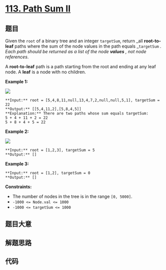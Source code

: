 # [113. Path Sum II](https://leetcode.com/problems/path-sum-ii)

## 题目

Given the `root` of a binary tree and an integer `targetSum`, return _all
**root-to-leaf** paths where the sum of the node values in the path equals
_`targetSum` _. Each path should be returned as a list of the node **values**
, not node references_.

A **root-to-leaf** path is a path starting from the root and ending at any
leaf node. A **leaf** is a node with no children.



**Example 1:**

![](https://assets.leetcode.com/uploads/2021/01/18/pathsumii1.jpg)

    
    
    **Input:** root = [5,4,8,11,null,13,4,7,2,null,null,5,1], targetSum = 22
    **Output:** [[5,4,11,2],[5,8,4,5]]
    **Explanation:** There are two paths whose sum equals targetSum:
    5 + 4 + 11 + 2 = 22
    5 + 8 + 4 + 5 = 22
    

**Example 2:**

![](https://assets.leetcode.com/uploads/2021/01/18/pathsum2.jpg)

    
    
    **Input:** root = [1,2,3], targetSum = 5
    **Output:** []
    

**Example 3:**

    
    
    **Input:** root = [1,2], targetSum = 0
    **Output:** []
    



**Constraints:**

  * The number of nodes in the tree is in the range `[0, 5000]`.
  * `-1000 <= Node.val <= 1000`
  * `-1000 <= targetSum <= 1000`


## 题目大意

## 解题思路

## 代码

```javascript

```
